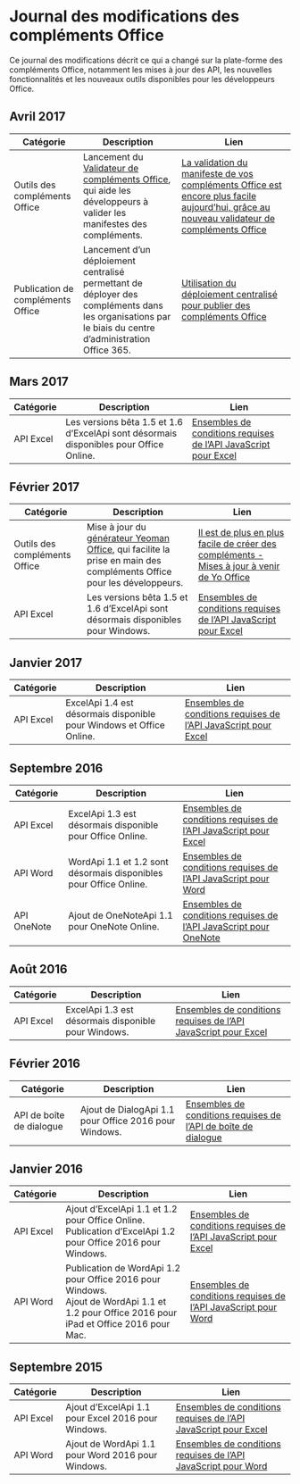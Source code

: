 # <a name="office-add-in-changelog"></a>Journal des modifications des compléments Office

Ce journal des modifications décrit ce qui a changé sur la plate-forme des compléments Office, notamment les mises à jour des API, les nouvelles fonctionnalités et les nouveaux outils disponibles pour les développeurs Office.

## <a name="april-2017"></a>Avril 2017
|**Catégorie**|**Description**|**Lien**|
|-|-|-|
|Outils des compléments Office| Lancement du [Validateur de compléments Office](https://github.com/OfficeDev/office-addin-validator), qui aide les développeurs à valider les manifestes des compléments. | [La validation du manifeste de vos compléments Office est encore plus facile aujourd’hui, grâce au nouveau validateur de compléments Office](https://dev.office.com/blogs/creating-add-ins-gets-easier-announcing-updates-to-yo-officehttps://dev.office.com/blogs/introducing-the-office-add-in-validator)|
|Publication de compléments Office|Lancement d’un déploiement centralisé permettant de déployer des compléments dans les organisations par le biais du centre d’administration Office 365.|[Utilisation du déploiement centralisé pour publier des compléments Office](publish/centralized-deployment)|

## <a name="march-2017"></a>Mars 2017
|**Catégorie**|**Description**|**Lien**|
|-|-|-|
|API Excel|Les versions bêta 1.5 et 1.6 d’ExcelApi sont désormais disponibles pour Office Online.|[Ensembles de conditions requises de l’API JavaScript pour Excel](https://dev.office.com/reference/add-ins/requirement-sets/excel-api-requirement-sets)|

## <a name="february-2017"></a>Février 2017
|**Catégorie**|**Description**|**Lien**|
|-|-|-|
|Outils des compléments Office| Mise à jour du [générateur Yeoman Office](https://github.com/OfficeDev/generator-office), qui facilite la prise en main des compléments Office pour les développeurs. | [Il est de plus en plus facile de créer des compléments - Mises à jour à venir de Yo Office](https://dev.office.com/blogs/creating-add-ins-gets-easier-announcing-updates-to-yo-office)|
|API Excel|Les versions bêta 1.5 et 1.6 d’ExcelApi sont désormais disponibles pour Windows.|[Ensembles de conditions requises de l’API JavaScript pour Excel](https://dev.office.com/reference/add-ins/requirement-sets/excel-api-requirement-sets)|

## <a name="january-2017"></a>Janvier 2017
|**Catégorie**|**Description**|**Lien**|
|-|-|-|
|API Excel|ExcelApi 1.4 est désormais disponible pour Windows et Office Online.|[Ensembles de conditions requises de l’API JavaScript pour Excel](https://dev.office.com/reference/add-ins/requirement-sets/excel-api-requirement-sets)|

## <a name="september-2016"></a>Septembre 2016
|**Catégorie**|**Description**|**Lien**|
|-|-|-|
|API Excel|ExcelApi 1.3 est désormais disponible pour Office Online. |[Ensembles de conditions requises de l’API JavaScript pour Excel](https://dev.office.com/reference/add-ins/requirement-sets/excel-api-requirement-sets)|
|API Word|WordApi 1.1 et 1.2 sont désormais disponibles pour Office Online.|[Ensembles de conditions requises de l’API JavaScript pour Word](https://dev.office.com/reference/add-ins/requirement-sets/word-api-requirement-sets) |
|API OneNote | Ajout de OneNoteApi 1.1 pour OneNote Online.|[Ensembles de conditions requises de l’API JavaScript pour OneNote](https://dev.office.com/reference/add-ins/requirement-sets/onenote-api-requirement-sets) |

## <a name="august-2016"></a>Août 2016
|**Catégorie**|**Description**|**Lien**|
|-|-|-|
|API Excel|ExcelApi 1.3 est désormais disponible pour Windows.|[Ensembles de conditions requises de l’API JavaScript pour Excel](https://dev.office.com/reference/add-ins/requirement-sets/excel-api-requirement-sets)|

## <a name="february-2016"></a>Février 2016
|**Catégorie**|**Description**|**Lien**|
|-|-|-|
| API de boîte de dialogue |Ajout de DialogApi 1.1 pour Office 2016 pour Windows.|[Ensembles de conditions requises de l’API de boîte de dialogue](https://dev.office.com/reference/add-ins/requirement-sets/dialog-api-requirement-sets) |


## <a name="january-2016"></a>Janvier 2016
|**Catégorie**|**Description**|**Lien**|
|-|-|-|
| API Excel|Ajout d’ExcelApi 1.1 et 1.2 pour Office Online. <br> Publication d’ExcelApi 1.2 pour Office 2016 pour Windows. |[Ensembles de conditions requises de l’API JavaScript pour Excel](https://dev.office.com/reference/add-ins/requirement-sets/excel-api-requirement-sets) |
|API Word |Publication de WordApi 1.2 pour Office 2016 pour Windows. <br> Ajout de WordApi 1.1 et 1.2 pour Office 2016 pour iPad et Office 2016 pour Mac.|[Ensembles de conditions requises de l’API JavaScript pour Word](https://dev.office.com/reference/add-ins/requirement-sets/word-api-requirement-sets) |


## <a name="september-2015"></a>Septembre 2015
|**Catégorie**|**Description**|**Lien**|
|-|-|-|
|API Excel | Ajout d’ExcelApi 1.1 pour Excel 2016 pour Windows.  |[Ensembles de conditions requises de l’API JavaScript pour Excel](https://dev.office.com/reference/add-ins/requirement-sets/excel-api-requirement-sets) |
|API Word|  Ajout de WordApi 1.1 pour Word 2016 pour Windows.  | [Ensembles de conditions requises de l’API JavaScript pour Word](https://dev.office.com/reference/add-ins/requirement-sets/word-api-requirement-sets)  |
